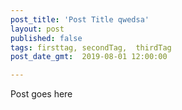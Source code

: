 ```yaml
---
post_title: 'Post Title qwedsa'
layout: post
published: false
tags: firsttag, secondTag,  thirdTag
post_date_gmt: 	2019-08-01 12:00:00

---
```

Post goes here
